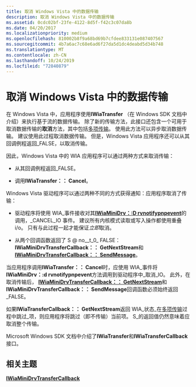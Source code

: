 ```yaml
---
title: 取消 Windows Vista 中的数据传输
description: 取消 Windows Vista 中的数据传输
ms.assetid: 0cdc02bf-23fe-4122-8d5f-f42c3c07da8b
ms.date: 04/20/2017
ms.localizationpriority: medium
ms.openlocfilehash: 810002b8f9a68bd69b7cfdee833131e087407567
ms.sourcegitcommit: 4b7a6ac7c68e6ad6f27da5d1dc4deabd5d34b748
ms.translationtype: MT
ms.contentlocale: zh-CN
ms.lasthandoff: 10/24/2019
ms.locfileid: "72840879"
---
```

# <a name="cancellation-of-data-transfers-in-windows-vista"></a>取消 Windows Vista 中的数据传输


在 Windows Vista 中，应用程序使用**IWiaTransfer** （在 Windows SDK 文档中介绍）来执行基于流的数据传输。 除了新的传输方法，此接口还包含一个可用于取消数据传输的**取消**方法，其中包括[多项传输](multipage-istream-transfers.md)。 使用此方法可以异步取消数据传输。 建议使用此过程取消数据传输。 但是，Windows Vista 应用程序还可以从其回调例程返回\_FALSE，以取消传输。

因此，Windows Vista 中的 WIA 应用程序可以通过两种方式来取消传输：

-   从其回调例程返回\_FALSE。

-   调用**IWiaTransfer：： Cancel**。

Windows Vista 驱动程序可以通过两种不同的方式获得通知：应用程序取消了传输：

-   驱动程序将使用 WIA\_事件接收对其[**IWiaMiniDrv：:D rvnotifypnpevent**](https://docs.microsoft.com/windows-hardware/drivers/ddi/wiamindr_lh/nf-wiamindr_lh-iwiaminidrv-drvnotifypnpevent)的调用，\_CANCEL\_IO 事件。 建议所有内核模式读取或写入操作都使用重叠 i/o。 只有与此过程一起才能保证*立即*取消。

-   从两个回调函数返回了 S @ no__t_0_ FALSE： **IWiaMiniDrvTransferCallback：： GetNextStream**和[**IWiaMiniDrvTransferCallback：： SendMessage**](https://docs.microsoft.com/windows-hardware/drivers/ddi/wiamindr_lh/nf-wiamindr_lh-iwiaminidrvtransfercallback-sendmessage)。

当应用程序调用**IWiaTransfer：： Cancel**时，应使用 WIA\_事件将**IWiaMiniDrv：:d rvnotifypnpevent**方法调用到驱动程序中\_取消\_IO。 此外，在取消传输后， [**IWiaMiniDrvTransferCallback：： GetNextStream**](https://docs.microsoft.com/windows-hardware/drivers/ddi/wiamindr_lh/nf-wiamindr_lh-iwiaminidrvtransfercallback-getnextstream)和**IWiaMiniDrvTransferCallback：： SendMessage**回调函数必须始终返回\_FALSE。

如果**IWiaTransferCallback：： GetNextStream**返回 WIA\_状态\_在[多项传输](multipage-istream-transfers.md)过程中跳过\_项，则应用程序将跳过（即不传输）当前项。 S\_的返回值仍然意味着应取消整个传输。

Microsoft Windows SDK 文档中介绍了**IWiaTransfer**和**IWiaTransferCallback**接口。

## <a name="related-topics"></a>相关主题
[**IWiaMiniDrvTransferCallback**](https://docs.microsoft.com/windows-hardware/drivers/ddi/wiamindr_lh/nn-wiamindr_lh-iwiaminidrvtransfercallback)  



